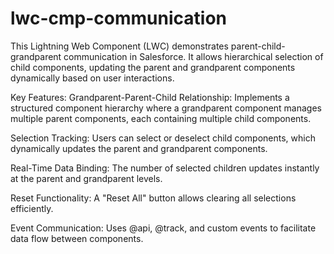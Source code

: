 # lwc-cmp-communication
This Lightning Web Component (LWC) demonstrates parent-child-grandparent communication in Salesforce. It allows hierarchical selection of child components, updating the parent and grandparent components dynamically based on user interactions.

Key Features:
Grandparent-Parent-Child Relationship: Implements a structured component hierarchy where a grandparent component manages multiple parent components, each containing multiple child components.

Selection Tracking: Users can select or deselect child components, which dynamically updates the parent and grandparent components.

Real-Time Data Binding: The number of selected children updates instantly at the parent and grandparent levels.

Reset Functionality: A "Reset All" button allows clearing all selections efficiently.

Event Communication: Uses @api, @track, and custom events to facilitate data flow between components.
